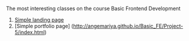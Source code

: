 The most interesting classes on the course Basic Frontend Development
<br>
1. [Simple landing 
page](https://angemariya.github.io/Basic_FE/Project-3/index.html)
2. [Simple portfolio page] 
(http://angemariya.github.io/Basic_FE/Project-5/index.html)

